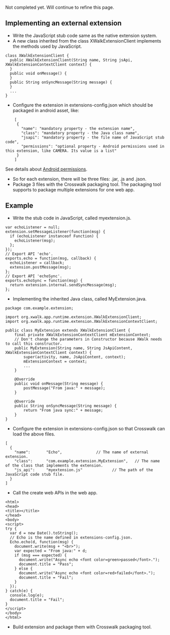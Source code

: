 Not completed yet. Will continue to refine this page.

## Implementing an external extension
* Write the JavaScript stub code same as the native extension system.
* A new class inherited from the class XWalkExtensionClient implements the methods used by JavaScript.
```
class XWalkExtensionClient {
  public XWalkExtensionClient(String name, String jsApi, XWalkExtensionContextClient context) {
  }
  public void onMessage() {
  }
  public String onSyncMessage(String message) {
  }
  ...
}
```
* Configure the extension in extensions-config.json which should be packaged in android asset, like:
```
    [
     {
       "name": "mandatory property - the extension name",
       "class": "mandatory property - the Java class name",
       "jsapi": "mandatory property - the file name of JavaScript stub code",
       "permissions": "optional property - Android permissions used in this extension, like CAMERA. Its value is a list"
     }
    ]
```
See details about [Android permissions](http://developer.android.com/reference/android/Manifest.permission.html).
* So for each extension, there will be three files: .jar, .js and .json.
* Package 3 files with the Crosswalk packaging tool. The packaging tool supports to package multiple extensions for one web app.

## Example
* Write the stub code in JavaScript, called myextension.js.
```
var echoListener = null;
extension.setMessageListener(function(msg) {
  if (echoListener instanceof Function) {
    echoListener(msg);
  };
});
// Export API 'echo'.
exports.echo = function(msg, callback) {
  echoListener = callback;
  extension.postMessage(msg);
};
// Export API 'echoSync'.
exports.echoSync = function(msg) {
  return extension.internal.sendSyncMessage(msg);
};
```
* Implementing the inherited Java class, called MyExtension.java.
```
package com.example.extension;

import org.xwalk.app.runtime.extension.XWalkExtensionClient;
import org.xwalk.app.runtime.extension.XWalkExtensionContextClient;

public class MyExtension extends XWalkExtensionClient {
    final private XWalkExtensionContextClient mExtensionContext;
    // Don't change the parameters in Constructor because XWalk needs to call this constructor.
    public MyExtension(String name, String JsApiContent, XWalkExtensionContextClient context) {
        super(activity, name, JsApiContent, context);
        mExtensionContext = context;
        ...
    }

    @Override
    public void onMessage(String message) {
        postMessage("From java:" + message);
    }

    @Override
    public String onSyncMessage(String message) {
        return "From java sync:" + message;
    }
}
```
* Configure the extension in extensions-config.json so that Crosswalk can load the above files.
```
[
  {
    "name":       "Echo",               // The name of external extension.
    "class":      "com.example.extension.MyExtension",   // The name of the class that implements the extension.
    "js_api":     "myextension.js"             // The path of the JavaScript code stub file.
  }
]
```
* Call the create web APIs in the web app.
```
<html>
<head>
<title></title>
</head>
<body>
<script>
try {
  var d = new Date().toString();
  // Echo is the name defined in extensions-config.json.
  Echo.echo(d, function(msg) {
    document.write(msg + "<br>");
    var expected = "From java:" + d;
    if (msg === expected) {
      document.write("Async echo <font color=green>passed</font>.");
      document.title = "Pass";
    } else {
      document.write("Async echo <font color=red>failed</font>.");
      document.title = "Fail";
    }
  });
} catch(e) {
  console.log(e);
  document.title = "Fail";
}
</script>
</body>
</html>
```
* Build extension and package them with Crosswalk packaging tool.
